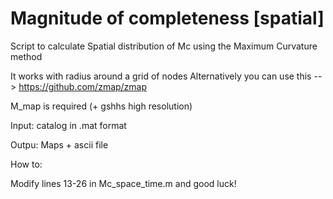 # Magnitude of completeness [spatial]

Script to calculate Spatial distribution of Mc using the Maximum Curvature method

 It works with radius around a grid of nodes
 Alternatively you can use this --> https://github.com/zmap/zmap

 M_map is required (+ gshhs high resolution)

Input: catalog in .mat format

Outpu: Maps + ascii file

How to: 

Modify lines 13-26 in Mc_space_time.m and good luck!